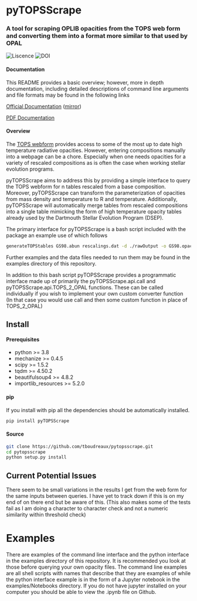 # pyTOPSScrape
### A tool for scraping OPLIB opacities from the TOPS web form and converting them into a format more similar to that used by OPAL
![Liscence](https://img.shields.io/github/license/tboudreaux/pyTOPSSCrape?style=for-the-badge) ![DOI](https://zenodo.org/badge/532559997.svg)

#### Documentation
This README provides a basic overview; however, more in depth documentation, including 
detailed descriptions of command line arguments and file formats may be found in
the following links

<a href="https://tboudreaux.github.io/pytopsscrape/">Official Documentation</a> (<a href="https://algebrist.com/~tboudreaux/docs/pyTOPSScrape/">mirror</a>)

<a href="https://raw.githubusercontent.com/tboudreaux/pytopsscrape/master/docs/build/latex/pytopsscrape.pdf">PDF Documentation</a>

#### Overview 
The <a href="https://aphysics2.lanl.gov/apps/">TOPS webform</a> provides access
to some of the most up to date high temperature radiative opacities. However,
entering compositions manually into a webpage can be a chore. Especially when
one needs opacities for a variety of rescaled compositions as is often the case
when working stellar evolution programs.

pyTOPSScrape aims to address this by providing a simple interface to query the
TOPS webform for n tables rescaled from a base composition. Moreover,
pyTOPSScrape can transform the parameterization of opacities from mass density
and temperature to R and temperature. Additionally, pyTOPSScrape will automatically
merge tables from rescaled compositions into a single table mimicking the form
of high temperature opacity tables already used by the Dartmouth Stellar
Evolution Program (DSEP).

The primary interface for pyTOPSScrape is a bash script included with the package
an example use of which follows

```bash
generateTOPStables GS98.abun rescalings.dat -d ./rawOutput -o GS98.opac -j 20
```

Further examples and the data files needed to run them may be found in the
examples directory of this repository.

In addition to this bash script pyTOPSScrape provides a programmatic interface
made up of primarily the pyTOPSScrape.api.call and pyTOPSScrape.api.TOPS_2_OPAL
functions. These can be called individually if you wish to implement your own
custom converter function (In that case you would use call and then some
custom function in place of TOPS_2_OPAL)


## Install

#### Prerequisites
<ul>
	<li>python >= 3.8</li>
	<li>mechanize >= 0.4.5</li>
	<li>scipy >= 1.5.2 </li>
	<li>tqdm >= 4.50.2 </li>
	<li>beautifulsoup4 >= 4.8.2 </li>
	<li>importlib_resources >= 5.2.0 </li>
</ul>

#### pip
If you install with pip all the dependencies should be automatically installed.
```bash
pip install pyTOPSScrape
```

#### Source
```bash
git clone https://github.com/tboudreaux/pytopsscrape.git
cd pytopsscrape
python setup.py install
```


## Current Potential Issues
There seem to be small variations in the results I get from the web form for
the same inputs between queries. I have yet to track down if this is on my end
of on there end but be aware of this. (This also makes some of the tests fail
as I am doing a character to character check and not a numeric similarity
within threshold check)

# Examples
There are examples of the command line interface and the python interface in
the examples directory of this repository. It is recommended you look at those
before querying your own opacity files. The command line examples are all shell
scripts with names that describe that they are examples of while the python
interface example is in the form of a Jupyter notebook in the
examples/Notebooks directory. If you do not have jupyter installed on your
computer you should be able to view the .ipynb file on Github.
